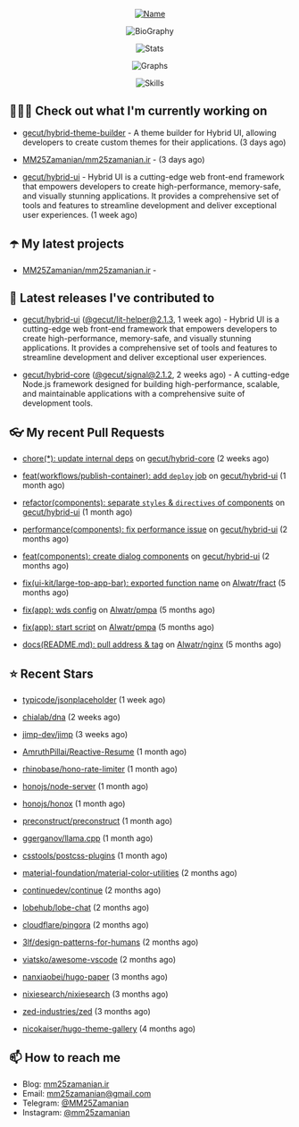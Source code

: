 <p align="center">
  <a href="https://github.com/MM25Zamanian">
    <img
      src="https://readme-typing-svg.demolab.com?font=Comic+Neue&weight=800&size=30&duration=4000&pause=1000&color=04F759&center=true&vCenter=true&multiline=true&repeat=false&width=462&lines=S.+MohammadMahdi+Zamanian"
      alt="Name"
    />
  </a>
</p>

<p align="center">
  <img
    src="https://readme-typing-svg.demolab.com?font=Comic+Neue&duration=4000&pause=1000&color=04F759&center=true&vCenter=true&lines=Junior+Full-Stack+Developer;Focusing+on+Front-End+With+Best+Practice;Trying+to+Learn+SW+Architecture+Patterns"
    alt="BioGraphy"
  />
</p>

<p align="center">
  <img src="https://streak-stats.demolab.com/?user=MM25Zamanian&hide_border=true&border_radius=0&date_format=j%20M%5B%20Y%5D&mode=weekly&card_width=400&background=000802&sideLabels=04F759&dates=04F759&sideNums=04F759&currStreakNum=04F759&ring=04F759&currStreakLabel=04F759&fire=EB4705&hide_longest_streak=true" alt="Stats" />
</p>

<p align="center">
  <img
    src="https://github-readme-activity-graph.vercel.app/graph?username=MM25Zamanian&bg_color=000802&color=04F759&line=04F759&point=ffffff&area=true&hide_border=true"
    alt="Graphs"
  />
</p>

<p align="center">
  <img
    src="https://skillicons.dev/icons?i=androidstudio,arduino,bash,bootstrap,cpp,ts,codepen,css,django,docker,figma,linux,lit,md,mongodb,nginx,nodejs,py,vscode,vite&perline=10"
    alt="Skills"
  />
</p>


## 👨🏻‍💻 Check out what I'm currently working on



- [gecut/hybrid-theme-builder](https://github.com/gecut/hybrid-theme-builder) - A theme builder for Hybrid UI, allowing developers to create custom themes for their applications. (3 days ago)

- [MM25Zamanian/mm25zamanian.ir](https://github.com/MM25Zamanian/mm25zamanian.ir) -  (3 days ago)

- [gecut/hybrid-ui](https://github.com/gecut/hybrid-ui) - Hybrid UI is a cutting-edge web front-end framework that empowers developers to create high-performance, memory-safe, and visually stunning applications. It provides a comprehensive set of tools and features to streamline development and deliver exceptional user experiences. (1 week ago)

## ☂️ My latest projects



- [MM25Zamanian/mm25zamanian.ir](https://github.com/MM25Zamanian/mm25zamanian.ir) - 

## 🎉 Latest releases I've contributed to



- [gecut/hybrid-ui](https://github.com/gecut/hybrid-ui) ([@gecut/lit-helper@2.1.3](https://github.com/gecut/hybrid-ui/releases/tag/%40gecut/lit-helper%402.1.3), 1 week ago) - Hybrid UI is a cutting-edge web front-end framework that empowers developers to create high-performance, memory-safe, and visually stunning applications. It provides a comprehensive set of tools and features to streamline development and deliver exceptional user experiences.

- [gecut/hybrid-core](https://github.com/gecut/hybrid-core) ([@gecut/signal@2.1.2](https://github.com/gecut/hybrid-core/releases/tag/%40gecut/signal%402.1.2), 2 weeks ago) - A cutting-edge Node.js framework designed for building high-performance, scalable, and maintainable applications with a comprehensive suite of development tools.

## 👓 My recent Pull Requests



- [chore(*): update internal deps](https://github.com/gecut/hybrid-core/pull/112) on [gecut/hybrid-core](https://github.com/gecut/hybrid-core) (2 weeks ago)

- [feat(workflows/publish-container): add `deploy` job](https://github.com/gecut/hybrid-ui/pull/85) on [gecut/hybrid-ui](https://github.com/gecut/hybrid-ui) (1 month ago)

- [refactor(components): separate `styles` &amp; `directives` of components](https://github.com/gecut/hybrid-ui/pull/83) on [gecut/hybrid-ui](https://github.com/gecut/hybrid-ui) (1 month ago)

- [performance(components): fix performance issue](https://github.com/gecut/hybrid-ui/pull/58) on [gecut/hybrid-ui](https://github.com/gecut/hybrid-ui) (2 months ago)

- [feat(components): create dialog components](https://github.com/gecut/hybrid-ui/pull/26) on [gecut/hybrid-ui](https://github.com/gecut/hybrid-ui) (2 months ago)

- [fix(ui-kit/large-top-app-bar): exported function name](https://github.com/Alwatr/fract/pull/155) on [Alwatr/fract](https://github.com/Alwatr/fract) (5 months ago)

- [fix(app): wds config](https://github.com/Alwatr/pmpa/pull/48) on [Alwatr/pmpa](https://github.com/Alwatr/pmpa) (5 months ago)

- [fix(app): start script](https://github.com/Alwatr/pmpa/pull/47) on [Alwatr/pmpa](https://github.com/Alwatr/pmpa) (5 months ago)

- [docs(README.md): pull address &amp; tag](https://github.com/Alwatr/nginx/pull/21) on [Alwatr/nginx](https://github.com/Alwatr/nginx) (5 months ago)

## ⭐ Recent Stars



- [typicode/jsonplaceholder](https://github.com/typicode/jsonplaceholder) (1 week ago)

- [chialab/dna](https://github.com/chialab/dna) (2 weeks ago)

- [jimp-dev/jimp](https://github.com/jimp-dev/jimp) (3 weeks ago)

- [AmruthPillai/Reactive-Resume](https://github.com/AmruthPillai/Reactive-Resume) (1 month ago)

- [rhinobase/hono-rate-limiter](https://github.com/rhinobase/hono-rate-limiter) (1 month ago)

- [honojs/node-server](https://github.com/honojs/node-server) (1 month ago)

- [honojs/honox](https://github.com/honojs/honox) (1 month ago)

- [preconstruct/preconstruct](https://github.com/preconstruct/preconstruct) (1 month ago)

- [ggerganov/llama.cpp](https://github.com/ggerganov/llama.cpp) (1 month ago)

- [csstools/postcss-plugins](https://github.com/csstools/postcss-plugins) (1 month ago)

- [material-foundation/material-color-utilities](https://github.com/material-foundation/material-color-utilities) (2 months ago)

- [continuedev/continue](https://github.com/continuedev/continue) (2 months ago)

- [lobehub/lobe-chat](https://github.com/lobehub/lobe-chat) (2 months ago)

- [cloudflare/pingora](https://github.com/cloudflare/pingora) (2 months ago)

- [3lf/design-patterns-for-humans](https://github.com/3lf/design-patterns-for-humans) (2 months ago)

- [viatsko/awesome-vscode](https://github.com/viatsko/awesome-vscode) (2 months ago)

- [nanxiaobei/hugo-paper](https://github.com/nanxiaobei/hugo-paper) (3 months ago)

- [nixiesearch/nixiesearch](https://github.com/nixiesearch/nixiesearch) (3 months ago)

- [zed-industries/zed](https://github.com/zed-industries/zed) (3 months ago)

- [nicokaiser/hugo-theme-gallery](https://github.com/nicokaiser/hugo-theme-gallery) (4 months ago)

## 📫 How to reach me

- Blog: [mm25zamanian.ir](https://mm25zamanian.ir)
- Email: [mm25zamanian@gmail.com](mailto://mm25zamanian@gmail.com)
- Telegram: [@MM25Zamanian](https://t.me/MM25Zamanian)
- Instagram: [@mm25zamanian](https://instagram.com/mm25zamanian)
